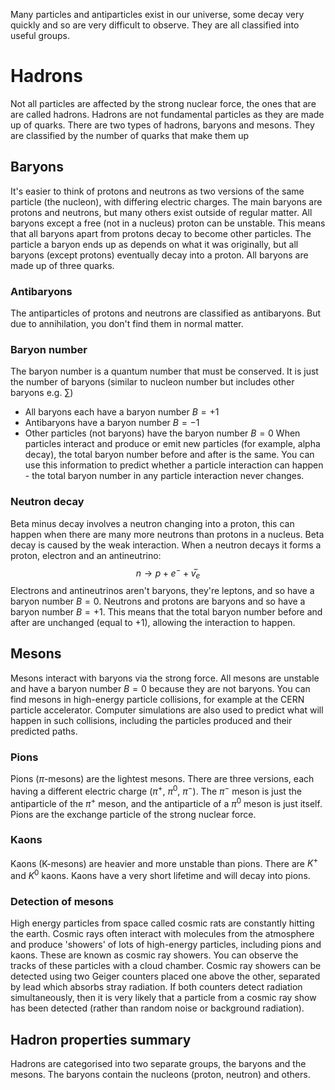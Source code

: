 Many particles and antiparticles exist in our universe, some decay very quickly and so are very difficult to observe. They are all classified into useful groups.

# Hadrons
Not all particles are affected by the strong nuclear force, the ones that are are called hadrons.
Hadrons are not fundamental particles as they are made up of quarks.
There are two types of hadrons, baryons and mesons. They are classified by the number of quarks that make them up

## Baryons
It's easier to think of protons and neutrons as two versions of the same particle (the nucleon), with differing electric charges. The main baryons are protons and neutrons, but many others exist outside of regular matter.
All baryons except a free (not in a nucleus) proton can be unstable. This means that all baryons apart from protons decay to become other particles. The particle a baryon ends up as depends on what it was originally, but all baryons (except protons) eventually decay into a proton. All baryons are made up of three quarks.
### Antibaryons
The antiparticles of protons and neutrons are classified as antibaryons. But due to annihilation, you don't find them in normal matter.
### Baryon number
The baryon number is a quantum number that must be conserved. It is just the number of baryons (similar to nucleon number but includes other baryons e.g. $\sum$) 
- All baryons each have a baryon number $B=+1$
- Antibaryons have a baryon number $B=-1$
- Other particles (not baryons) have the baryon number $B=0$
When particles interact and produce or emit new particles (for example, alpha decay), the total baryon number before and after is the same. You can use this information to predict whether a particle interaction can happen - the total baryon number in any particle interaction never changes. 
### Neutron decay
Beta minus decay involves a neutron changing into a proton, this can happen when there are many more neutrons than protons in a nucleus.
Beta decay is caused by the weak interaction.
When a neutron decays it forms a proton, electron and an antineutrino:
$$n\rightarrow p+e^-+v̅_e$$
Electrons and antineutrinos aren't baryons, they're leptons, and so have a baryon number $B=0$. Neutrons and protons are baryons and so have a baryon number $B=+1$. This means that the total baryon number before and after are unchanged (equal to +1), allowing the interaction to happen.

## Mesons
Mesons interact with baryons via the strong force.  All mesons are unstable and have a baryon number $B=0$ because they are not baryons.
You can find mesons in high-energy particle collisions, for example at the CERN particle accelerator. Computer simulations are also used to predict what will happen in such collisions, including the particles produced and their predicted paths.
### Pions
Pions ($\pi$-mesons) are the lightest mesons. There are three versions, each having a different electric charge ($\pi^+$, $\pi^0$, $\pi^-$). The $\pi^-$ meson is just the antiparticle of the $\pi^+$ meson, and the antiparticle of a $\pi^0$ meson is just itself.
Pions are the exchange particle of the strong nuclear force.

### Kaons
Kaons (K-mesons) are heavier and more unstable than pions. There are $K^+$ and $K^0$ kaons.
Kaons have a very short lifetime and will decay into pions.

### Detection of mesons
High energy particles from space called cosmic rats are constantly hitting the earth. Cosmic rays often interact with molecules from the atmosphere and produce 'showers' of lots of high-energy particles, including pions and kaons. These are known as cosmic ray showers. You can observe the tracks of these particles with a cloud chamber.
Cosmic ray showers can be detected using two Geiger counters placed one above the other, separated by lead which absorbs stray radiation. If both counters detect radiation simultaneously, then it is very likely that a particle from a cosmic ray show has been detected (rather than random noise or background radiation).

## Hadron properties summary
Hadrons are categorised into two separate groups, the baryons and the mesons. The baryons contain the nucleons (proton, neutron) and others. 